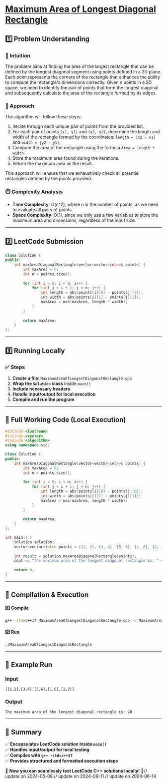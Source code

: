 # **[Maximum Area of Longest Diagonal Rectangle](https://leetcode.com/problems/maximum-area-of-longest-diagonal-rectangle/description/)**  

## **1️⃣ Problem Understanding**  
### **📌 Intuition**  
The problem aims at finding the area of the largest rectangle that can be defined by the longest diagonal segment using points defined in a 2D plane. Each point represents the corners of the rectangle that enhances the ability to compute the rectangle's dimensions correctly. Given n points in a 2D space, we need to identify the pair of points that form the longest diagonal and subsequently calculate the area of the rectangle formed by its edges.

### **🚀 Approach**  
The algorithm will follow these steps:
1. Iterate through each unique pair of points from the provided list.
2. For each pair of points `(x1, y1)` and `(x2, y2)`, determine the length and width of the rectangle formed by the coordinates: `length = |x2 - x1|` and `width = |y2 - y1|`.
3. Compute the area of the rectangle using the formula `Area = length * width`.
4. Store the maximum area found during the iterations.
5. Return the maximum area as the result.

This approach will ensure that we exhaustively check all potential rectangles defined by the points provided.

### **⏱️ Complexity Analysis**  
- **Time Complexity**: O(n^2), where n is the number of points, as we need to evaluate all pairs of points.
- **Space Complexity**: O(1), since we only use a few variables to store the maximum area and dimensions, regardless of the input size.

---  

## **2️⃣ LeetCode Submission**  
```cpp
class Solution {
public:
    int maxAreaDiagonalRectangle(vector<vector<int>>& points) {
        int maxArea = 0;
        int n = points.size();
        
        for (int i = 0; i < n; i++) {
            for (int j = i + 1; j < n; j++) {
                int length = abs(points[i][0] - points[j][0]);
                int width = abs(points[i][1] - points[j][1]);
                maxArea = max(maxArea, length * width);
            }
        }
        
        return maxArea;
    }
};  
```  

---  

## **3️⃣ Running Locally**  
### **✅ Steps**  
1. **Create a file**: `MaximumAreaOfLongestDiagonalRectangle.cpp`  
2. **Wrap the `Solution` class** inside `main()`  
3. **Include necessary headers**  
4. **Handle input/output for local execution**  
5. **Compile and run the program**  

---  

## **📝 Full Working Code (Local Execution)**  
```cpp
#include <iostream>
#include <vector>
#include <algorithm>
using namespace std;

class Solution {
public:
    int maxAreaDiagonalRectangle(vector<vector<int>>& points) {
        int maxArea = 0;
        int n = points.size();
        
        for (int i = 0; i < n; i++) {
            for (int j = i + 1; j < n; j++) {
                int length = abs(points[i][0] - points[j][0]);
                int width = abs(points[i][1] - points[j][1]);
                maxArea = max(maxArea, length * width);
            }
        }
        
        return maxArea;
    }
};

int main() {
    Solution solution;
    vector<vector<int>> points = {{1, 2}, {3, 4}, {5, 6}, {1, 6}, {2, 3}};
    
    int result = solution.maxAreaDiagonalRectangle(points);
    cout << "The maximum area of the longest diagonal rectangle is: " << result << endl;
    
    return 0;
}  
```  

---  

## **🔧 Compilation & Execution**  
#### **1️⃣ Compile**  
```bash
g++ -std=c++17 MaximumAreaOfLongestDiagonalRectangle.cpp -o MaximumAreaOfLongestDiagonalRectangle
```  

#### **2️⃣ Run**  
```bash
./MaximumAreaOfLongestDiagonalRectangle
```  

---  

## **🎯 Example Run**  
### **Input**  
```
[[1,2],[3,4],[5,6],[1,6],[2,3]]
```  
### **Output**  
```
The maximum area of the longest diagonal rectangle is: 20
```  

---  

## **📌 Summary**  
✅ **Encapsulates LeetCode solution inside `main()`**  
✅ **Handles input/output for local testing**  
✅ **Compiles with `g++ -std=c++17`**  
✅ **Provides structured and formatted execution steps**  

🚀 **Now you can seamlessly test LeetCode C++ solutions locally!** 🚀// update on 2024-05-08
// update on 2024-06-11
// update on 2024-06-14

